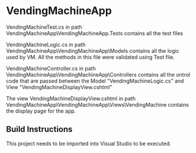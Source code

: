 

# VendingMachineApp

VendingMachineTest.cs in path VendingMachineApp\VendingMachineApp.Tests contains all the test files

VendingMachineLogic.cs in path VendingMachineApp\VendingMachineApp\Models contains all the logic used by VM. 
All the methods in this file were validated using Test file.

VendingMachineController.cs in path VendingMachineApp\VendingMachineApp\Controllers contains all the ontrol code 
that are passed between the Model "VendingMachineLogic.cs" and View "VendingMachineDisplayView.cshtml"

The view VendingMachineDisplayView.cshtml in path VendingMachineApp\VendingMachineApp\Views\VendingMachine contains the display page for the app.

Build Instructions
--------------------
This project needs to be imported into Visual Studio to be executed.

